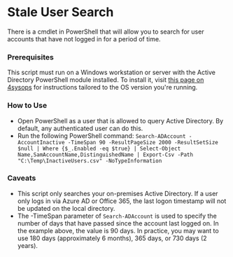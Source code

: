 # Stale User Search
There is a cmdlet in PowerShell that will allow you to search for user accounts that have not logged in for a period of time.

### Prerequisites
This script must run on a Windows workstation or server with the Active Directory PowerShell module installed. To install it, visit [this page on 4sysops](https://4sysops.com/wiki/how-to-install-the-powershell-active-directory-module/ "this page on 4sysops") for instructions tailored to the OS version you're running.

### How to Use
- Open PowerShell as a user that is allowed to query Active Directory. By default, any authenticated user can do this.
- Run the following PowerShell command:
`Search-ADAccount -AccountInactive -TimeSpan 90 -ResultPageSize 2000 -ResultSetSize $null | Where {$_.Enabled -eq $true} | Select-Object Name,SamAccountName,DistinguishedName | Export-Csv -Path "C:\Temp\InactiveUsers.csv" -NoTypeInformation`

### Caveats
- This script only searches your on-premises Active Directory. If a user only logs in via Azure AD or Office 365, the last logon timestamp will not be updated on the local directory.
- The -TimeSpan parameter of `Search-ADAccount` is used to specify the number of days that have passed since the account last logged on. In the example above, the value is 90 days. In practice, you may want to use 180 days (approximately 6 months), 365 days, or 730 days (2 years).